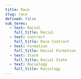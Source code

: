 ```yaml
---
title: Race
slug: race
defined: false
sub_terms:
  - text: Racial
    full_title: Racial
  - text: Contract
    full_title: Race Contract
  - text: Formation
    full_title: Racial Formation
  - text: State
    full_title: Racial State
  - text: Raciology
    full_title: Raciology
---
```


